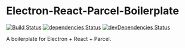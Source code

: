 # Electron-React-Parcel-Boilerplate
[![Build Status](https://img.shields.io/travis/sham/electron-react-parcel-boilerplate/master.svg?style=flat-square)](https://travis-ci.org/sham/electron-react-parcel-boilerplate) [![dependencies Status](https://img.shields.io/david/sham/electron-react-parcel-boilerplate.svg?style=flat-square)](https://david-dm.org/sham/electron-react-parcel-boilerplate) [![devDependencies Status](https://img.shields.io/david/dev/sham/electron-react-parcel-boilerplate.svg?style=flat-square)](https://david-dm.org/sham/electron-react-parcel-boilerplate?type=dev)

A boilerplate for Electron + React + Parcel.
